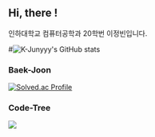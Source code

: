 ## Hi, there !

인하대학교 컴퓨터공학과 20학번 이정빈입니다. 

#![K-Junyyy's GitHub stats](https://github-readme-stats.vercel.app/api?username=Leejeongbin01&show_icons=true&theme=tokyonight)

### Baek-Joon
[![Solved.ac Profile](http://mazassumnida.wtf/api/v2/generate_badge?boj=ljb011013)](https://solved.ac/ljb011013/)

### Code-Tree
[![](https://banner.codetree.ai/v1/banner/ljb011013)](https://www.codetree.ai/profiles/ljb011013)
